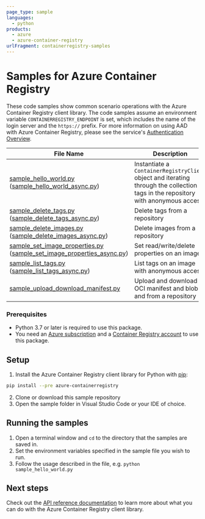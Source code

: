 ```yaml
---
page_type: sample
languages:
  - python
products:
  - azure
  - azure-container-registry
urlFragment: containerregistry-samples
---
```


# Samples for Azure Container Registry

These code samples show common scenario operations with the Azure Container Registry client library. The code samples assume an environment variable `CONTAINERREGISTRY_ENDPOINT` is set, which includes the name of the login server and the `https://` prefix. For more information on using AAD with Azure Container Registry, please see the service's [Authentication Overview](https://docs.microsoft.com/azure/container-registry/container-registry-authentication).


|**File Name**|**Description**|
|-------------|---------------|
|[sample_hello_world.py][hello_world] ([sample_hello_world_async.py][hello_world_async]) |Instantiate a `ContainerRegistryClient` object and iterating through the collection of tags in the repository with anonymous access |
|[sample_delete_tags.py][delete_tags] ([sample_delete_tags_async.py][delete_tags_async]) | Delete tags from a repository |
|[sample_delete_images.py][delete_images] ([sample_delete_images_async.py][delete_images_async]) | Delete images from a repository |
|[sample_set_image_properties.py][set_image_properties] ([sample_set_image_properties_async.py][set_image_properties_async]) | Set read/write/delete properties on an image |
|[sample_list_tags.py][list_tags] ([sample_list_tags_async.py][list_tags_async]) | List tags on an image with anonymous access |
|[sample_upload_download_manifest.py][upload_download_manifest] | Upload and download an OCI manifest and blob to and from a repository |

### Prerequisites
* Python 3.7 or later is required to use this package.
* You need an [Azure subscription][azure_sub] and a [Container Registry account][container_registry_docs] to use this package.

## Setup

1. Install the Azure Container Registry client library for Python with [pip](https://pypi.org/project/pip/):
```bash
pip install --pre azure-containerregistry
```
2. Clone or download this sample repository
3. Open the sample folder in Visual Studio Code or your IDE of choice.

## Running the samples

1. Open a terminal window and `cd` to the directory that the samples are saved in.
2. Set the environment variables specified in the sample file you wish to run.
3. Follow the usage described in the file, e.g. `python sample_hello_world.py`


## Next steps

Check out the [API reference documentation][rest_docs] to learn more about what you can do with the Azure Container Registry client library.


<!-- LINKS -->
[azure_sub]: https://azure.microsoft.com/free/
[rest_docs]: https://docs.microsoft.com/rest/api/containerregistry/
[container_registry_docs]: https://docs.microsoft.com/azure/container-registry/container-registry-intro
[hello_world]: https://github.com/Azure/azure-sdk-for-python/blob/main/sdk/containerregistry/azure-containerregistry/samples/sample_hello_world.py
[hello_world_async]: https://github.com/Azure/azure-sdk-for-python/blob/main/sdk/containerregistry/azure-containerregistry/samples/sample_hello_world_async.py
[delete_tags]: https://github.com/Azure/azure-sdk-for-python/blob/main/sdk/containerregistry/azure-containerregistry/samples/sample_delete_tags.py
[delete_tags_async]: https://github.com/Azure/azure-sdk-for-python/blob/main/sdk/containerregistry/azure-containerregistry/samples/sample_delete_tags_async.py
[delete_images]: https://github.com/Azure/azure-sdk-for-python/blob/main/sdk/containerregistry/azure-containerregistry/samples/sample_delete_images.py
[delete_images_async]: https://github.com/Azure/azure-sdk-for-python/blob/main/sdk/containerregistry/azure-containerregistry/samples/sample_delete_images_async.py
[set_image_properties]: https://github.com/Azure/azure-sdk-for-python/blob/main/sdk/containerregistry/azure-containerregistry/samples/sample_set_image_properties.py
[set_image_properties_async]: https://github.com/Azure/azure-sdk-for-python/blob/main/sdk/containerregistry/azure-containerregistry/samples/sample_set_image_properties_async.py
[list_tags]: https://github.com/Azure/azure-sdk-for-python/blob/main/sdk/containerregistry/azure-containerregistry/samples/sample_list_tags.py
[list_tags_async]: https://github.com/Azure/azure-sdk-for-python/blob/main/sdk/containerregistry/azure-containerregistry/samples/sample_list_tags_async.py
[upload_download_manifest]: https://github.com/Azure/azure-sdk-for-python/blob/main/sdk/containerregistry/azure-containerregistry/samples/sample_upload_download_manifest.py
